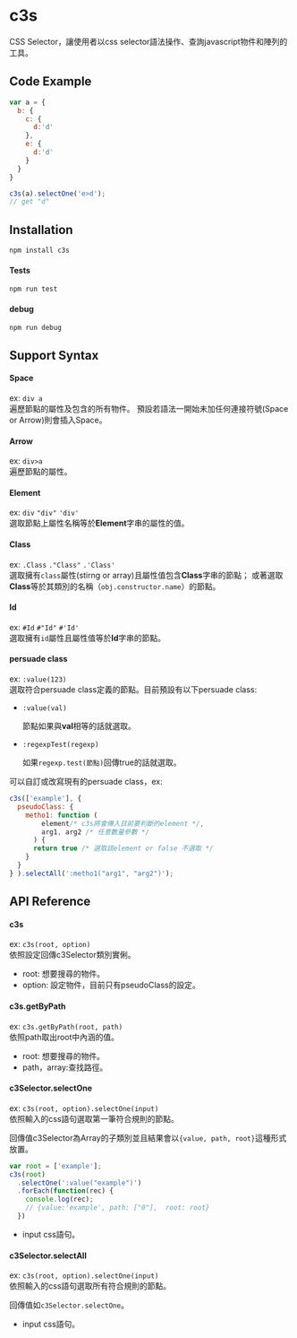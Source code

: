 # c3s

CSS Selector，讓使用者以css selector語法操作、查詢javascript物件和陣列的工具。

## Code Example

```javascript
var a = {
  b: {
    c: {
      d:'d'
    },
    e: {
      d:'d'
    }
  }
}

c3s(a).selectOne('e>d');
// get "d"
```

## Installation

`npm install c3s`

#### Tests

`npm run test`

#### debug

`npm run debug`

## Support Syntax

#### Space
  
  ex: `div a`<br>
  遍歷節點的屬性及包含的所有物件。
  預設若語法一開始未加任何連接符號(Space or Arrow)則會插入Space。
  
  
#### Arrow

  ex: `div>a`<br>
  遍歷節點的屬性。
  
  
#### Element

  ex: `div` `"div"` `'div'`<br>
  選取節點上屬性名稱等於**Element**字串的屬性的值。

#### Class
  
  ex: `.Class` `."Class"` `.'Class'`<br>
  選取擁有`class`屬性(stirng or array)且屬性值包含**Class**字串的節點；
  或著選取**Class**等於其類別的名稱（`obj.constructor.name`）的節點。
  
#### Id

  ex: `#Id` `#"Id"` `#'Id'`<br>
  選取擁有`id`屬性且屬性值等於**Id**字串的節點。
  
#### persuade class
  
  ex: `:value(123)`<br>
  選取符合persuade class定義的節點。目前預設有以下persuade class:
  
  * `:value(val)`
  
    節點如果與**val**相等的話就選取。

  * `:regexpTest(regexp)`
    
    如果`regexp.test(節點)`回傳true的話就選取。

  可以自訂或改寫現有的persuade class，ex:
  ```javascript
  c3s(['example'], {
    pseudoClass: {
      metho1: function ( 
          element/* c3s將會傳入目前要判斷的element */, 
          arg1, arg2 /* 任意數量參數 */
        ) {
        return true /* 選取該element or false 不選取 */
      }
    }
  } ).selectAll(':metho1("arg1", "arg2")');
  ```

## API Reference

#### c3s
  
  ex: `c3s(root, option)`<br>
  依照設定回傳c3Selector類別實俐。

  * root: 想要搜尋的物件。
  * option: 設定物件，目前只有pseudoClass的設定。

#### c3s.getByPath
  
  ex: `c3s.getByPath(root, path)`<br>
  依照path取出root中內涵的值。

  * root: 想要搜尋的物件。
  * path，array:查找路徑。

#### c3Selector.selectOne
  
  ex: `c3s(root, option).selectOne(input)`<br>
  依照輸入的css語句選取第一筆符合規則的節點。

  回傳值c3Selector為Array的子類別並且結果會以`{value, path, root}`這種形式放置。

  ```javascript
  var root = ['example'];
  c3s(root)
    .selectOne(':value("example")')
    .forEach(function(rec) {
      console.log(rec);
      // {value:'example', path: ["0"],  root: root}
    })
  ```

  * input css語句。

#### c3Selector.selectAll
  
  ex: `c3s(root, option).selectOne(input)`<br>
  依照輸入的css語句選取所有符合規則的節點。

  回傳值如`c3Selector.selectOne`。

  * input css語句。
